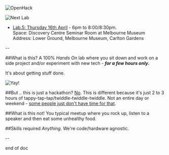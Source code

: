 ![OpenHack](http://i.imgur.com/CUl4rEP.png)

![Next Lab](http://i.imgur.com/C6ebAuP.png)
- [Lab.5: Thursday 16th April](https://github.com/HackUpOrg/Melbourne.AU/issues/6) - 6pm to 8:00/8:30pm.  
Space: Discovery Centre Seminar Room at Melbourne Museum  
Address: Lower Ground, Melbourne Museum, Carlton Gardens

--

##What is this?
A 100% *Hands On* lab where you sit down and work on a side project and/or experiment with new tech - **_for a few hours only._**

It's about getting stuff done.

![Yay!](https://31.media.tumblr.com/b1200f335015676ba3b1a0e0096cd7c9/tumblr_inline_nb1y1lec6r1solpjm.gif)

##But .. this is just a hackathon?
[No](http://upboat.me/gc/-/no.jpg). This is different because it's just 2 to 3 hours of tappy-tap-tap/twiddle-twiddle-twiddle. Not an entire day or weekend - [some people just don't have time for that](http://i.imgur.com/M7K3Tis.gif).

##What is this not!
You typical meetup where you rock up, listen to a speaker and then eat some unhealthy food.

##Skills required
*Anything*. We're code/hardware agnostic.

--  

end of doc

